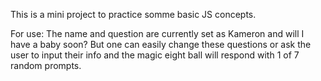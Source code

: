 This is a mini project to practice somme basic JS concepts.

For use: The name and question are currently set as Kameron and will I have a baby soon? But one can easily change these questions or ask the user to input their info and the magic eight ball will respond with 1 of 7 random prompts.
